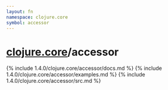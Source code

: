 ```yaml
---
layout: fn
namespace: clojure.core
symbol: accessor
---
```


# [clojure.core](../)/accessor

{% include 1.4.0/clojure.core/accessor/docs.md %}
{% include 1.4.0/clojure.core/accessor/examples.md %}
{% include 1.4.0/clojure.core/accessor/src.md %}

